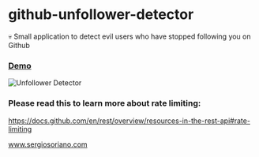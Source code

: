 # github-unfollower-detector
:skull: Small application to detect evil users who have stopped following you on Github

### [Demo](https://sergiss.github.io/github-unfollower-detector/)

![Unfollower Detector](https://raw.githubusercontent.com/sergiss/github-unfollower-detector/master/unfollower-detector.png)

### Please read this to learn more about rate limiting: 
https://docs.github.com/en/rest/overview/resources-in-the-rest-api#rate-limiting

www.sergiosoriano.com
